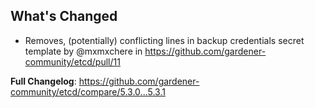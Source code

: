## What's Changed
* Removes, (potentially) conflicting lines in backup credentials secret template by @mxmxchere in https://github.com/gardener-community/etcd/pull/11


**Full Changelog**: https://github.com/gardener-community/etcd/compare/5.3.0...5.3.1